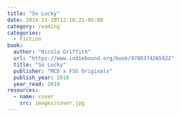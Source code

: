 ```yaml
---
title: "So Lucky"
date: 2019-11-20T12:16:21-05:00
category: reading
categories:
  - Fiction
book:
  author: "Nicola Griffith"
  url: "https://www.indiebound.org/book/9780374265922"
  title: "So Lucky"
  publisher: "MCD x FSG Originals"
  publish_year: 2018
  year_read: 2019
resources:
  - name: cover
    src: images/cover.jpg
---
```


